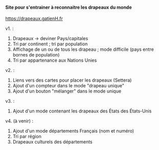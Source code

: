 #### Site pour s'entrainer à reconnaitre les drapeaux du monde
https://drapeaux.gatienH.fr

v1. :
1. Drapeaux -> deviner Pays/capitales
2. Tri par continent ; tri par population
3. Affichage de un ou de tous les drapeau ; mode difficile (pays entre bornes de population)
4. Tri par appartenance aux Nations Unies

v2. :
1. Liens vers des cartes pour placer les drapeaux (Settera)
2. Ajout d'un compteur dans le mode "drapeau unique"
2. Ajout d'un bouton "mélanger" dans le mode unique

v3. :
1. Ajout d'un mode contenant les drapeaux des États des États-Unis

v4. (à venir) :
1. Ajout d'un mode départements Français (nom et numéro)
2. Tri par région
3. Drapeaux culturels des départements